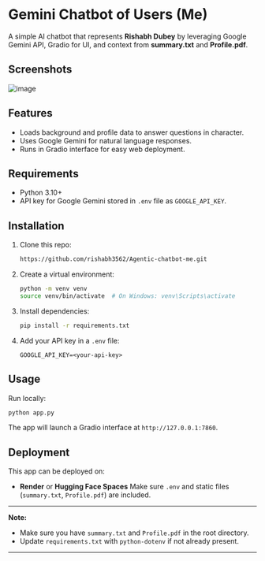 
# Gemini Chatbot of Users (Me)

A simple AI chatbot that represents **Rishabh Dubey** by leveraging Google Gemini API, Gradio for UI, and context from **summary.txt** and **Profile.pdf**.

## Screenshots
![image](https://github.com/user-attachments/assets/c6d417df-aa6a-482e-9289-eeb8e9e0f3d2)


## Features
- Loads background and profile data to answer questions in character.
- Uses Google Gemini for natural language responses.
- Runs in Gradio interface for easy web deployment.

## Requirements
- Python 3.10+
- API key for Google Gemini stored in `.env` file as `GOOGLE_API_KEY`.

## Installation

1. Clone this repo:

   ```bash
   https://github.com/rishabh3562/Agentic-chatbot-me.git
   ```

2. Create a virtual environment:

   ```bash
   python -m venv venv
   source venv/bin/activate  # On Windows: venv\Scripts\activate
   ```

3. Install dependencies:

   ```bash
   pip install -r requirements.txt
   ```

4. Add your API key in a `.env` file:

   ```
   GOOGLE_API_KEY=<your-api-key>
   ```


## Usage

Run locally:

```bash
python app.py
```

The app will launch a Gradio interface at `http://127.0.0.1:7860`.

## Deployment

This app can be deployed on:

* **Render** or **Hugging Face Spaces**
  Make sure `.env` and static files (`summary.txt`, `Profile.pdf`) are included.

---

**Note:**

* Make sure you have `summary.txt` and `Profile.pdf` in the root directory.
* Update `requirements.txt` with `python-dotenv` if not already present.

---



